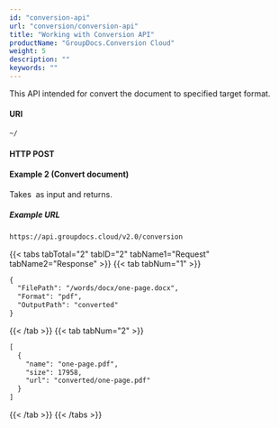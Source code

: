 ```yaml
---
id: "conversion-api"
url: "conversion/conversion-api"
title: "Working with Conversion API"
productName: "GroupDocs.Conversion Cloud"
weight: 5
description: ""
keywords: ""
---
```

This API intended for convert the document to specified target format.

#### URI ####

```html
~/
```

#### HTTP POST ####

#### Example 2 (Convert document) ####

Takes  as input and returns.

##### Example URL #####

```html
https://api.groupdocs.cloud/v2.0/conversion
```

{{< tabs tabTotal="2" tabID="2" tabName1="Request" tabName2="Response" >}} {{< tab tabNum="1" >}}

```html
{
  "FilePath": "/words/docx/one-page.docx",
  "Format": "pdf",
  "OutputPath": "converted"
}
```

{{< /tab >}} {{< tab tabNum="2" >}}

```html
[
  {
    "name": "one-page.pdf",
    "size": 17958,
    "url": "converted/one-page.pdf"
  }
]
```

{{< /tab >}} {{< /tabs >}}
